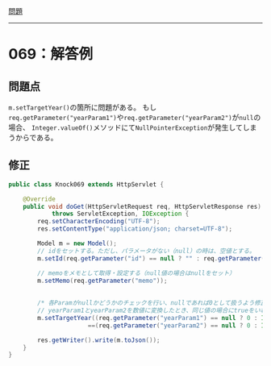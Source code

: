 [問題](../README.md)

***
# 069：解答例
## 問題点
`m.setTargetYear()`の箇所に問題がある。
もし`req.getParameter("yearParam1")`や`req.getParameter("yearParam2")`が`null`の場合、
`Integer.valueOf()`メソッドにて`NullPointerException`が発生してしまうからである。

## 修正
```java
public class Knock069 extends HttpServlet {

    @Override
    public void doGet(HttpServletRequest req, HttpServletResponse res)
            throws ServletException, IOException {
        req.setCharacterEncoding("UTF-8");
        res.setContentType("application/json; charset=UTF-8");

        Model m = new Model();
        // idをセットする。ただし、パラメータがない（null）の時は、空値とする。
        m.setId(req.getParameter("id") == null ? "" : req.getParameter("id"));

        // memoをメモとして取得・設定する（null値の場合はnullをセット） 
        m.setMemo(req.getParameter("memo"));
        
        
        /* 各Paramがnullかどうかのチェックを行い、nullであれば0として扱うよう修正.どちらもnullの場合trueを設定. */
        // yearParam1とyearParam2を数値に変換したとき、同じ値の場合にtrueをいれる
        m.setTargetYear((req.getParameter("yearParam1") == null ? 0 : Integer.valueOf(req.getParameter("yearParam1")))
                      ==(req.getParameter("yearParam2") == null ? 0 : Integer.valueOf(req.getParameter("yearParam2"))));

        res.getWriter().write(m.toJson());
    }
}
```
